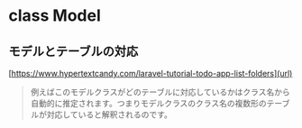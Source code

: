 # class Model
## モデルとテーブルの対応
[https://www.hypertextcandy.com/laravel-tutorial-todo-app-list-folders](url)
> 例えばこのモデルクラスがどのテーブルに対応しているかはクラス名から自動的に推定されます。つまりモデルクラスのクラス名の複数形のテーブルが対応していると解釈されるのです。